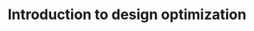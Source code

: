 ---
categories: 598lecturenote
link: /designopt/intro.pdf
title: Introduction to design optimization
---